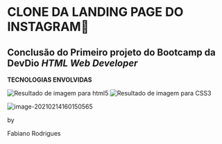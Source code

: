 # CLONE DA LANDING PAGE DO INSTAGRAM:rocket:

## Conclusão do Primeiro projeto do Bootcamp da DevDio _HTML Web Developer_



**TECNOLOGIAS  ENVOLVIDAS**

![Resultado de imagem para html5](https://upload.wikimedia.org/wikipedia/commons/thumb/6/61/HTML5_logo_and_wordmark.svg/70px-HTML5_logo_and_wordmark.svg.png) 	![Resultado de imagem para CSS3](https://upload.wikimedia.org/wikipedia/commons/thumb/d/d5/CSS3_logo_and_wordmark.svg/53px-CSS3_logo_and_wordmark.svg.png)



![image-20210214160150565](C:\Users\Fabiano\AppData\Roaming\Typora\typora-user-images\image-20210214160150565.png)

by

Fabiano Rodrigues

